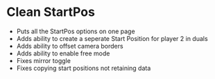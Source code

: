 # Clean StartPos

- Puts all the StartPos options on one page
- Adds ability to create a seperate Start Position for player 2 in duals
- Adds ability to offset camera borders
- Adds ability to enable free mode
- Fixes mirror toggle
- Fixes copying start positions not retaining data
